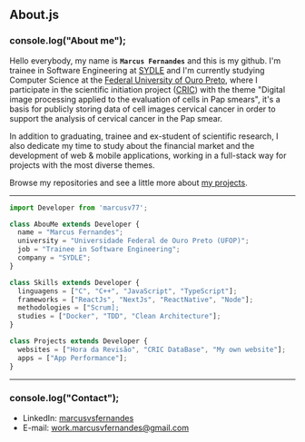 ## About.js

### console.log("About me");
Hello everybody, my name is **`Marcus Fernandes`** and this is my github. I'm trainee in Software Engineering at [SYDLE](https://www.sydle.com/) and I'm currently studying Computer Science at the [Federal University of Ouro Preto](https://ufop.br/), where I participate in the scientific initiation project ([CRIC](https://database.cric.com.br/)) with the theme "Digital image processing applied to the evaluation of cells in Pap smears", it's a basis for publicly storing data of cell images cervical cancer in order to support the analysis of cervical cancer in the Pap smear.

In addition to graduating, trainee and ex-student of scientific research, I also dedicate my time to study about the financial market and the development of web & mobile applications, working in a full-stack way for projects with the most diverse themes.

Browse my repositories and see a little more about [my projects](https://github.com/marcusv77?tab=repositories).

---

```js
import Developer from 'marcusv77';

class AbouMe extends Developer {
  name = "Marcus Fernandes";
  university = "Universidade Federal de Ouro Preto (UFOP)";
  job = "Trainee in Software Engineering";
  company = "SYDLE";
}

class Skills extends Developer {
  linguagens = ["C", "C++", "JavaScript", "TypeScript"];
  frameworks = ["ReactJs", "NextJs", "ReactNative", "Node"];
  methodologies = ["Scrum];
  studies = ["Docker", "TDD", "Clean Architecture"];
}

class Projects extends Developer {
  websites = ["Hora da Revisão", "CRIC DataBase", "My own website"];
  apps = ["App Performance"];
}
```
---

### console.log("Contact");
- LinkedIn: <a href="https://www.linkedin.com/in/marcusvsfernandes/" target="_blank">marcusvsfernandes</a>
- E-mail: <a href="mailto:work.marcusvfernandes@gmail.com">work.marcusvfernandes@gmail.com</a>
